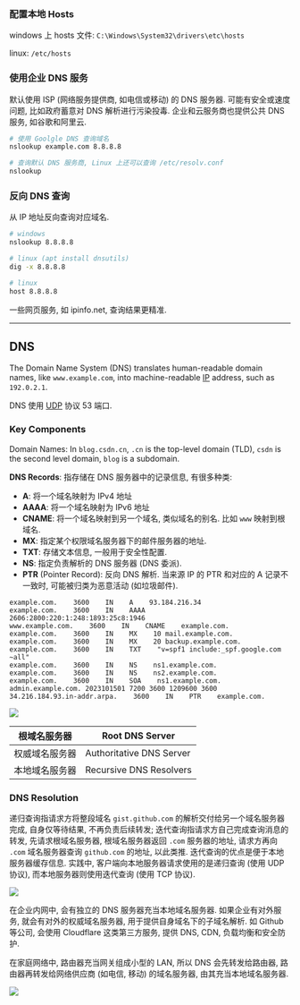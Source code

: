 ### 配置本地 Hosts

windows 上 hosts 文件: `C:\Windows\System32\drivers\etc\hosts`

linux: `/etc/hosts`

### 使用企业 DNS 服务

默认使用 ISP (网络服务提供商, 如电信或移动) 的 DNS 服务器. 可能有安全或速度问题, 比如政府蓄意对 DNS 解析进行污染投毒. 企业和云服务商也提供公共 DNS 服务, 如谷歌和阿里云.

```sh
# 使用 Goolgle DNS 查询域名
nslookup example.com 8.8.8.8

# 查询默认 DNS 服务商, Linux 上还可以查询 /etc/resolv.conf
nslookup
```

### 反向 DNS 查询

从 IP 地址反向查询对应域名.

```sh
# windows
nslookup 8.8.8.8

# linux (apt install dnsutils)
dig -x 8.8.8.8

# linux 
host 8.8.8.8
```

一些网页服务, 如 ipinfo.net, 查询结果更精准.

***

## DNS

The Domain Name System (DNS) translates human-readable domain names, like `www.example.com`, into machine-readable [IP](../Network%20Layer/IP.md) address, such as `192.0.2.1`. 

DNS 使用 [UDP](../Transport%20Layer/UDP.md) 协议 53 端口.

### Key Components

Domain Names: In `blog.csdn.cn`, `.cn` is the top-level domain (TLD), `csdn` is the second level domain, `blog` is a subdomain.

**DNS Records**: 指存储在 DNS 服务器中的记录信息, 有很多种类: 
- **A**: 将一个域名映射为 IPv4 地址
- **AAAA**: 将一个域名映射为 IPv6 地址
- **CNAME**: 将一个域名映射到另一个域名, 类似域名的别名. 比如 `www` 映射到根域名.
- **MX**: 指定某个权限域名服务器下的邮件服务器的地址.
- **TXT**: 存储文本信息, 一般用于安全性配置. 
- **NS**: 指定负责解析的 DNS 服务器 (DNS 委派).
- **PTR** (Pointer Record): 反向 DNS 解析. 当来源 IP 的 PTR 和对应的 A 记录不一致时, 可能被归类为恶意活动 (如垃圾邮件).

```dns
example.com.    3600    IN    A    93.184.216.34
example.com.    3600    IN    AAAA    2606:2800:220:1:248:1893:25c8:1946
www.example.com.    3600    IN    CNAME    example.com.
example.com.    3600    IN    MX    10 mail.example.com.
example.com.    3600    IN    MX    20 backup.example.com.
example.com.    3600    IN    TXT    "v=spf1 include:_spf.google.com ~all"
example.com.    3600    IN    NS    ns1.example.com.
example.com.    3600    IN    NS    ns2.example.com.
example.com.    3600    IN    SOA    ns1.example.com. admin.example.com. 2023101501 7200 3600 1209600 3600
34.216.184.93.in-addr.arpa.    3600    IN    PTR    example.com.
```

![](../../attach/Pasted%20image%2020240802105050.avif)

| 根域名服务器   | Root DNS Server          |
| -------------- | ------------------------ |
| 权威域名服务器 | Authoritative DNS Server |
| 本地域名服务器 | Recursive DNS Resolvers                         |

### DNS Resolution

递归查询指请求方将整段域名 `gist.github.com` 的解析交付给另一个域名服务器完成, 自身仅等待结果, 不再负责后续转发; 迭代查询指请求方自己完成查询消息的转发, 先请求根域名服务器, 根域名服务器返回 `.com` 服务器的地址, 请求方再向 `.com` 域名服务器查询 `github.com` 的地址, 以此类推. 迭代查询的优点是便于本地服务器缓存信息. 实践中, 客户端向本地服务器请求使用的是递归查询 (使用 UDP 协议), 而本地服务器则使用迭代查询 (使用 TCP 协议).

![](../../attach/dns%20query.avif)

在企业内网中, 会有独立的 DNS 服务器充当本地域名服务器. 如果企业有对外服务, 就会有对外的权威域名服务器, 用于提供自身域名下的子域名解析. 如 Github 等公司, 会使用 Cloudflare 这类第三方服务, 提供 DNS, CDN, 负载均衡和安全防护.

在家庭网络中, 路由器充当网关组成小型的 LAN, 所以 DNS 会先转发给路由器, 路由器再转发给网络供应商 (如电信, 移动) 的域名服务器, 由其充当本地域名服务器.

![](../../attach/dns%20local%20query.avif)
